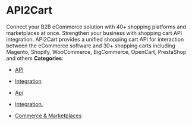 # API2Cart


Connect your B2B eCommerce solution with 40+ shopping platforms and marketplaces at once. Strengthen your business with shopping cart API integration. API2Cart provides a unified shopping cart API for interaction between the eCommerce software and 30+ shopping carts including Magento, Shopify, WooCommerce, BigCommerce, OpenCart, PrestaShop and others
**Categories**:

- [API](https://github/awesome-apis/awesome-apis#api)

- [Integration](https://github/awesome-apis/awesome-apis#integration)

- [Api](https://github/awesome-apis/awesome-apis#api)

- [Integration.](https://github/awesome-apis/awesome-apis#integration)

- [Commerce & Marketplaces](https://github/awesome-apis/awesome-apis#commerce-and-marketplaces)



